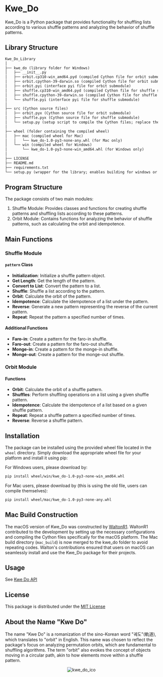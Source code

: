 # Kwe_Do

Kwe_Do is a Python package that provides functionality for shuffling lists according to various shuffle patterns and analyzing the behavior of shuffle patterns.

## Library Structure
```markdown
Kwe_Do_Library
│
├── kwe_do (library folder for Windows)
│   ├── __init__.py
│   ├── orbit.cp310-win_amd64.pyd (compiled Cython file for orbit submodule)
│   ├── orbit.cpython-39-darwin.so (compiled Cython file for orbit submodule on Mac)
│   ├── orbit.pyi (interface pyi file for orbit submodule)
│   ├── shuffle.cp310-win_amd64.pyd (compiled Cython file for shuffle submodule)
│   ├── shuffle.cpython-39-darwin.so (compiled Cython file for shuffle submodule on Mac)
│   └── shuffle.pyi (interface pyi file for shuffle submodule)
│
├── src (Cython source files)
│   ├── orbit.pyx (Cython source file for orbit submodule)
│   ├── shuffle.pyx (Cython source file for shuffle submodule) 
│   └── setup.py (setup script to compile the Cython files; replace the pyd files in the kwe_do folder for Linux or macOS)
│
├── wheel (folder containing the compiled wheel)
│   ├── mac (compiled wheel for Mac)
│   │   └── kwe_do-1.0-py3-none-any.whl (for Mac only)
│   └── win (compiled wheel for Windows)
│       └── kwe_do-1.0-py3-none-win_amd64.whl (for Windows only)
│
├── LICENSE
├── README.md
├── requirements.txt
└── setup.py (wrapper for the library; enables building for windows or mac)
```

## Program Structure

The package consists of two main modules:

1. Shuffle Module: Provides classes and functions for creating shuffle patterns and shuffling lists according to these patterns.
2. Orbit Module: Contains functions for analyzing the behavior of shuffle patterns, such as calculating the orbit and idempotence.

## Main Functions

### Shuffle Module

#### `pattern` Class

- **Initialization**: Initialize a shuffle pattern object.
- **Get Length**: Get the length of the pattern.
- **Convert to List**: Convert the pattern to a list.
- **Shuffle**: Shuffle a list according to the pattern.
- **Orbit**: Calculate the orbit of the pattern.
- **Idempotence**: Calculate the idempotence of a list under the pattern.
- **Reverse**: Generate a new pattern representing the reverse of the current pattern.
- **Repeat**: Repeat the pattern a specified number of times.

#### Additional Functions

- **Faro-in**: Create a pattern for the faro-in shuffle.
- **Faro-out**: Create a pattern for the faro-out shuffle.
- **Monge-in**: Create a pattern for the monge-in shuffle.
- **Monge-out**: Create a pattern for the monge-out shuffle.

### Orbit Module

#### Functions

- **Orbit**: Calculate the orbit of a shuffle pattern.
- **Shuffles**: Perform shuffling operations on a list using a given shuffle pattern.
- **Idempotence**: Calculate the idempotence of a list based on a given shuffle pattern.
- **Repeat**: Repeat a shuffle pattern a specified number of times.
- **Reverse**: Reverse a shuffle pattern.

## Installation

The package can be installed using the provided wheel file located in the `wheel` directory. Simply download the appropriate wheel file for your platform and install it using pip:

For Windows users, please download by:

```bash
pip install wheel/win/kwe_do-1.0-py3-none-win_amd64.whl
```

For Mac users, please download by (this is using the old file, users can compile themselves):

```bash
pip install wheel/mac/kwe_do-1.0-py3-none-any.whl

```

## Mac Build Construction

The macOS version of Kwe_Do was constructed by [WaltonR1](https://github.com/waltonR1). 
WaltonR1 contributed to the development by setting up the necessary configurations and compiling the Cython files specifically for the macOS platform. 
The Mac build directory (`mac_build`) is now merged to the kwe_do folder to avoid repeating codes.
Walton's contributions ensured that users on macOS can seamlessly install and use the Kwe_Do package for their projects.

## Usage

See [Kwe Do API](Kwe_Do_API.md)

## License

This package is distributed under the [MIT License](LICENSE)

## About the Name "Kwe Do"

The name "Kwe Do" is a romanization of the sino-Korean word "궤도"(軌道), which translates to "orbit" in English. 
This name was chosen to reflect the package's focus on analyzing permutation orbits, which are fundamental to shuffling algorithms. 
The term "orbit" also evokes the concept of objects moving in a circular path, akin to how elements move within a shuffle pattern.

<div align="center">
  <img src="https://github.com/JeongHan-Bae/Kwe-Do/assets/128088756/72f4c19b-8371-480e-8cc4-8ab196fb5571" alt="kwe_do_ico">
</div>
